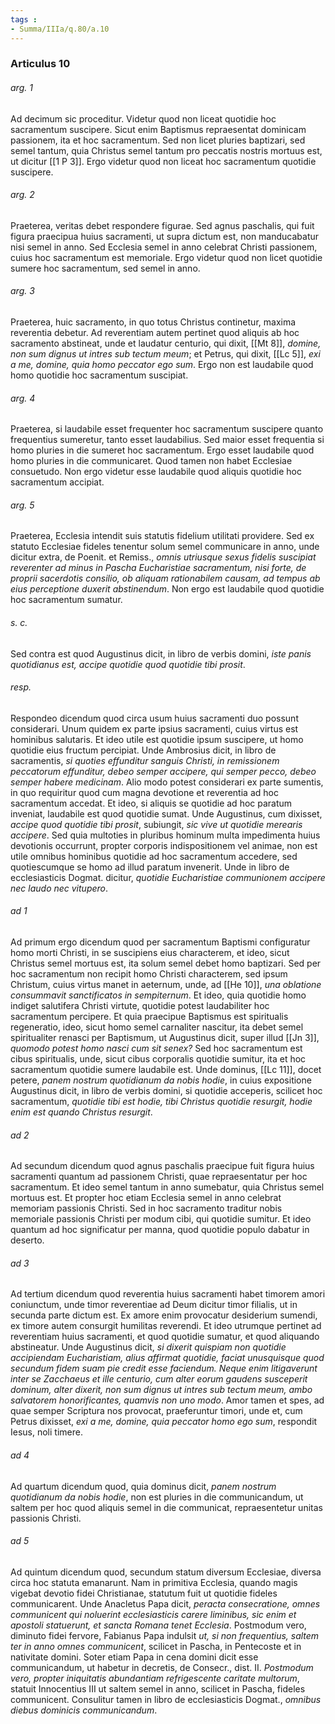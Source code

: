 ```yaml
---
tags : 
- Summa/IIIa/q.80/a.10
---
```


### Articulus 10

###### arg. 1
Ad decimum sic proceditur. Videtur quod non liceat quotidie hoc sacramentum suscipere. Sicut enim Baptismus repraesentat dominicam passionem, ita et hoc sacramentum. Sed non licet pluries baptizari, sed semel tantum, quia Christus semel tantum pro peccatis nostris mortuus est, ut dicitur [[1 P 3]]. Ergo videtur quod non liceat hoc sacramentum quotidie suscipere.

###### arg. 2
Praeterea, veritas debet respondere figurae. Sed agnus paschalis, qui fuit figura praecipua huius sacramenti, ut supra dictum est, non manducabatur nisi semel in anno. Sed Ecclesia semel in anno celebrat Christi passionem, cuius hoc sacramentum est memoriale. Ergo videtur quod non licet quotidie sumere hoc sacramentum, sed semel in anno.

###### arg. 3
Praeterea, huic sacramento, in quo totus Christus continetur, maxima reverentia debetur. Ad reverentiam autem pertinet quod aliquis ab hoc sacramento abstineat, unde et laudatur centurio, qui dixit, [[Mt 8]], *domine, non sum dignus ut intres sub tectum meum*; et Petrus, qui dixit, [[Lc 5]], *exi a me, domine, quia homo peccator ego sum*. Ergo non est laudabile quod homo quotidie hoc sacramentum suscipiat.

###### arg. 4
Praeterea, si laudabile esset frequenter hoc sacramentum suscipere quanto frequentius sumeretur, tanto esset laudabilius. Sed maior esset frequentia si homo pluries in die sumeret hoc sacramentum. Ergo esset laudabile quod homo pluries in die communicaret. Quod tamen non habet Ecclesiae consuetudo. Non ergo videtur esse laudabile quod aliquis quotidie hoc sacramentum accipiat.

###### arg. 5
Praeterea, Ecclesia intendit suis statutis fidelium utilitati providere. Sed ex statuto Ecclesiae fideles tenentur solum semel communicare in anno, unde dicitur extra, de Poenit. et Remiss., *omnis utriusque sexus fidelis suscipiat reverenter ad minus in Pascha Eucharistiae sacramentum, nisi forte, de proprii sacerdotis consilio, ob aliquam rationabilem causam, ad tempus ab eius perceptione duxerit abstinendum*. Non ergo est laudabile quod quotidie hoc sacramentum sumatur.

###### s. c.
Sed contra est quod Augustinus dicit, in libro de verbis domini, *iste panis quotidianus est, accipe quotidie quod quotidie tibi prosit*.

###### resp.
Respondeo dicendum quod circa usum huius sacramenti duo possunt considerari. Unum quidem ex parte ipsius sacramenti, cuius virtus est hominibus salutaris. Et ideo utile est quotidie ipsum suscipere, ut homo quotidie eius fructum percipiat. Unde Ambrosius dicit, in libro de sacramentis, *si quoties effunditur sanguis Christi, in remissionem peccatorum effunditur, debeo semper accipere, qui semper pecco, debeo semper habere medicinam*. Alio modo potest considerari ex parte sumentis, in quo requiritur quod cum magna devotione et reverentia ad hoc sacramentum accedat. Et ideo, si aliquis se quotidie ad hoc paratum inveniat, laudabile est quod quotidie sumat. Unde Augustinus, cum dixisset, *accipe quod quotidie tibi prosit*, subiungit, *sic vive ut quotidie merearis accipere*. Sed quia multoties in pluribus hominum multa impedimenta huius devotionis occurrunt, propter corporis indispositionem vel animae, non est utile omnibus hominibus quotidie ad hoc sacramentum accedere, sed quotiescumque se homo ad illud paratum invenerit. Unde in libro de ecclesiasticis Dogmat. dicitur, *quotidie Eucharistiae communionem accipere nec laudo nec vitupero*.

###### ad 1
Ad primum ergo dicendum quod per sacramentum Baptismi configuratur homo morti Christi, in se suscipiens eius characterem, et ideo, sicut Christus semel mortuus est, ita solum semel debet homo baptizari. Sed per hoc sacramentum non recipit homo Christi characterem, sed ipsum Christum, cuius virtus manet in aeternum, unde, ad [[He 10]], *una oblatione consummavit sanctificatos in sempiternum*. Et ideo, quia quotidie homo indiget salutifera Christi virtute, quotidie potest laudabiliter hoc sacramentum percipere. Et quia praecipue Baptismus est spiritualis regeneratio, ideo, sicut homo semel carnaliter nascitur, ita debet semel spiritualiter renasci per Baptismum, ut Augustinus dicit, super illud [[Jn 3]], *quomodo potest homo nasci cum sit senex?* Sed hoc sacramentum est cibus spiritualis, unde, sicut cibus corporalis quotidie sumitur, ita et hoc sacramentum quotidie sumere laudabile est. Unde dominus, [[Lc 11]], docet petere, *panem nostrum quotidianum da nobis hodie*, in cuius expositione Augustinus dicit, in libro de verbis domini, si quotidie acceperis, scilicet hoc sacramentum, *quotidie tibi est hodie, tibi Christus quotidie resurgit, hodie enim est quando Christus resurgit*.

###### ad 2
Ad secundum dicendum quod agnus paschalis praecipue fuit figura huius sacramenti quantum ad passionem Christi, quae repraesentatur per hoc sacramentum. Et ideo semel tantum in anno sumebatur, quia Christus semel mortuus est. Et propter hoc etiam Ecclesia semel in anno celebrat memoriam passionis Christi. Sed in hoc sacramento traditur nobis memoriale passionis Christi per modum cibi, qui quotidie sumitur. Et ideo quantum ad hoc significatur per manna, quod quotidie populo dabatur in deserto.

###### ad 3
Ad tertium dicendum quod reverentia huius sacramenti habet timorem amori coniunctum, unde timor reverentiae ad Deum dicitur timor filialis, ut in secunda parte dictum est. Ex amore enim provocatur desiderium sumendi, ex timore autem consurgit humilitas reverendi. Et ideo utrumque pertinet ad reverentiam huius sacramenti, et quod quotidie sumatur, et quod aliquando abstineatur. Unde Augustinus dicit, *si dixerit quispiam non quotidie accipiendam Eucharistiam, alius affirmat quotidie, faciat unusquisque quod secundum fidem suam pie credit esse faciendum. Neque enim litigaverunt inter se Zacchaeus et ille centurio, cum alter eorum gaudens susceperit dominum, alter dixerit, non sum dignus ut intres sub tectum meum, ambo salvatorem honorificantes, quamvis non uno modo*. Amor tamen et spes, ad quae semper Scriptura nos provocat, praeferuntur timori, unde et, cum Petrus dixisset, *exi a me, domine, quia peccator homo ego sum*, respondit Iesus, noli timere.

###### ad 4
Ad quartum dicendum quod, quia dominus dicit, *panem nostrum quotidianum da nobis hodie*, non est pluries in die communicandum, ut saltem per hoc quod aliquis semel in die communicat, repraesentetur unitas passionis Christi.

###### ad 5
Ad quintum dicendum quod, secundum statum diversum Ecclesiae, diversa circa hoc statuta emanarunt. Nam in primitiva Ecclesia, quando magis vigebat devotio fidei Christianae, statutum fuit ut quotidie fideles communicarent. Unde Anacletus Papa dicit, *peracta consecratione, omnes communicent qui noluerint ecclesiasticis carere liminibus, sic enim et apostoli statuerunt, et sancta Romana tenet Ecclesia*. Postmodum vero, diminuto fidei fervore, Fabianus Papa indulsit *ut, si non frequentius, saltem ter in anno omnes communicent*, scilicet in Pascha, in Pentecoste et in nativitate domini. Soter etiam Papa in cena domini dicit esse communicandum, ut habetur in decretis, de Consecr., dist. II. *Postmodum vero, propter iniquitatis abundantiam refrigescente caritate multorum*, statuit Innocentius III ut saltem semel in anno, scilicet in Pascha, fideles communicent. Consulitur tamen in libro de ecclesiasticis Dogmat., *omnibus diebus dominicis communicandum*.

